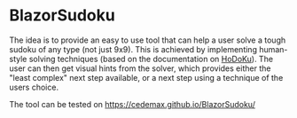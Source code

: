 # BlazorSudoku

The idea is to provide an easy to use tool that can help a user solve a tough sudoku of any type (not just 9x9). 
This is achieved by implementing human-style solving techniques (based on the documentation on [HoDoKu](http://hodoku.sourceforge.net/en/techniques.php)).
The user can then get visual hints from the solver, which provides either the "least complex" next step available, or a next step using a technique of the users choice. 

The tool can be tested on https://cedemax.github.io/BlazorSudoku/
